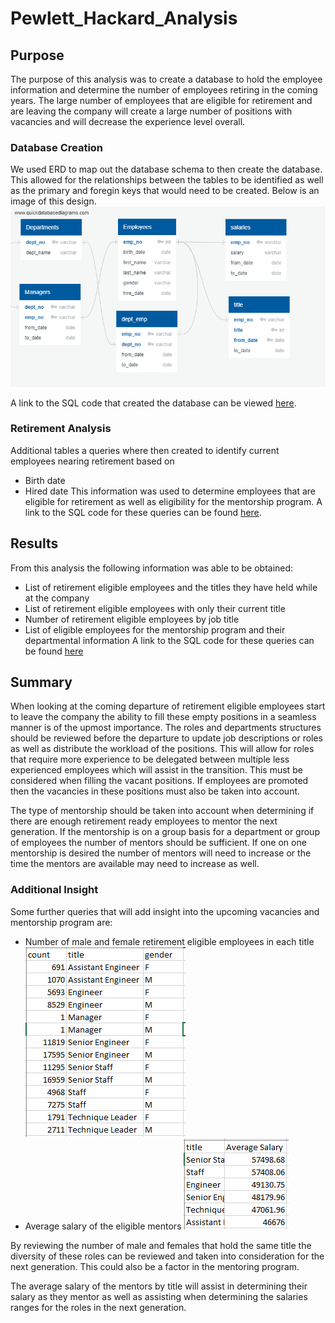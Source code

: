 # Pewlett_Hackard_Analysis

## Purpose 
The purpose of this analysis was to create a database to hold the employee information and determine the number of employees retiring in the coming years.  The large number of employees that are eligible for retirement and are leaving the company will create a large number of positions with vacancies and will decrease the experience level overall.

### Database Creation
We used ERD to map out the database schema to then create the database.  This allowed for the relationships between the tables to be identified as well as the primary and foregin keys that would need to be created.  Below is an image of this design.
![alt_text](https://raw.githubusercontent.com/bweirich/Pewlett_Hackard_Analysis/main/EmployeeDB.png.png)

A link to the SQL code that created the database can be viewed [here](https://github.com/bweirich/Pewlett_Hackard_Analysis/blob/main/Queries/schema.sql).

### Retirement Analysis
Additional tables a queries where then created to identify current employees nearing retirement based on 
- Birth date
- Hired date
This information was used to determine employees that are eligible for retirement as well as eligibility for the mentorship program.  A link to the SQL code for these queries can be found [here](https://github.com/bweirich/Pewlett_Hackard_Analysis/blob/main/Queries/queries.sql).

## Results
From this analysis the following information was able to be obtained:
- List of retirement eligible employees and the titles they have held while at the company
- List of retirement eligible employees with only their current title
- Number of retirement eligible employees by job title
- List of eligible employees for the mentorship program and their departmental information
A link to the SQL code for these queries can be found [here](https://github.com/bweirich/Pewlett_Hackard_Analysis/blob/main/Queries/Employee_Database_challenge.sql)

## Summary
When looking at the coming departure of retirement eligible employees start to leave the company the ability to fill these empty positions in a seamless manner is of the upmost importance.  The roles and departments structures should be reviewed before the departure to update job descriptions or roles as well as distribute the workload of the positions.  This will allow for roles that require more experience to be delegated between multiple less experienced employees which will assist in the transition.  This must be considered when filling the vacant positions.  If employees are promoted then the vacancies in these positions must also be taken into account.

The type of mentorship should be taken into account when determining if there are enough retirement ready employees to mentor the next generation.  If the mentorship is on a group basis for a department or group of employees the number of mentors should be sufficient.  If one on one mentorship is desired the number of mentors will need to increase or the time the mentors are available may need to increase as well.

### Additional Insight
Some further queries that will add insight into the upcoming vacancies and mentorship program are:
- Number of male and female retirement eligible employees in each title
![alt_text](https://raw.githubusercontent.com/bweirich/Pewlett_Hackard_Analysis/main/Images/unique_title_gender.PNG)
- Average salary of the eligible mentors
![alt_text](https://raw.githubusercontent.com/bweirich/Pewlett_Hackard_Analysis/main/Images/mentor_salary.PNG) 

By reviewing the number of male and females that hold the same title the diversity of these roles can be reviewed and taken into consideration for the next generation.  This could also be a factor in the mentoring program.

The average salary of the mentors by title will assist in determining their salary as they mentor as well as assisting when determining the salaries ranges for the roles in the next generation.
